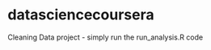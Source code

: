 datasciencecoursera
===================

Cleaning Data project -
simply run the run_analysis.R code

